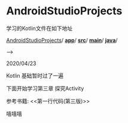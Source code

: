 # AndroidStudioProjects

 学习的Kotlin文件在如下地址

[AndroidStudioProjects](https://gitee.com/qwert19981228/AndroidStudioProjects/tree/master)/ **[app](https://gitee.com/qwert19981228/AndroidStudioProjects/tree/master/app)**/ **[src](https://gitee.com/qwert19981228/AndroidStudioProjects/tree/master/app/src)**/ **[main](https://gitee.com/qwert19981228/AndroidStudioProjects/tree/master/app/src/main)**/ **[java](https://gitee.com/qwert19981228/AndroidStudioProjects/tree/master/app/src/main/java)**/

-->

2020/04/23 

Kotlin 基础暂时过了一遍

下面开始学习第三章 探究Activity

参考书籍: <<第一行代码(第三版)>>

嘻嘻嘻
